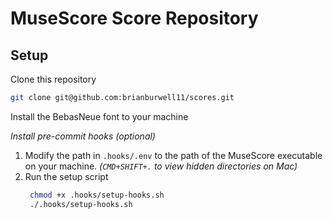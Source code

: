 # MuseScore Score Repository

## Setup

Clone this repository
```bash
git clone git@github.com:brianburwell11/scores.git
```

Install the BebasNeue font to your machine

_Install pre-commit hooks (optional)_
1. Modify the path in `.hooks/.env` to the path of the MuseScore
   executable on your machine. _(`CMD+SHIFT+.` to view hidden
   directories on Mac)_
2. Run the setup script
   ```bash
    chmod +x .hooks/setup-hooks.sh
    ./.hooks/setup-hooks.sh
    ```

